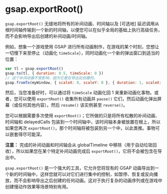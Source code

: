 # gsap.exportRoot()

`gsap.exportRoot()` 无缝地将所有的补间动画、时间轴以及 [可选地] 延迟调用从根时间轴传输到一个新的时间轴，以便您可以在似乎全局的基础上执行高级任务，而不会影响导出后创建的补间动画/时间轴。

例如，想象一个游戏使用 GSAP 进行所有动画制作，在游戏的某个时刻，您想让一切慢下来至停止（动画化 `timeScale`），同时动画化一个新的弹出窗口到适当的位置：

```javascript
var tl = gsap.exportRoot()
gsap.to(tl, { duration: 0.5, timeScale: 0 })
// 这个补间动画不受影响，因为它是在导出后创建的。
gsap.fromTo(myWindow, { scaleX: 0, scaleY: 0 }, { duration: 1, scaleX: 1, scaleY: 1 })
```

然后，当您准备好时，可以通过将 `timeScale` 动画化回 1 来重新动画化事物。或者，您可以使用 `exportRoot()` 收集所有动画并 `pause()` 它们，然后动画化弹出屏幕（或任何其他内容）。然后 `resume()` 该实例甚至 `reverse()`。

您可以根据需要多次使用 `exportRoot()`；它所做的只是将所有松散的补间动画、时间轴和 delayedCalls 包装到一个时间轴中，该时间轴本身被放置在根上，所以如果您再次 `exportRoot()`，那个时间轴将被包装到另一个中，以此类推。事物可以嵌套得尽可能深。

**注意：** 完成的补间动画和时间轴会从 globalTimeline 中移除（用于自动垃圾回收），所以如果您在某个特定补间动画完成后 `exportRoot()`，它将不会被包含在导出中。

`gsap.exportRoot()` 是一个强大的工具，它允许您将现有的 GSAP 动画导出到一个新的时间轴中，这样您就可以对它们进行集中的控制，如暂停、恢复或反向播放，而不会影响导出之后创建的任何动画。这对于执行复杂的动画序列或在游戏中创建慢动作效果等场景特别有用。
